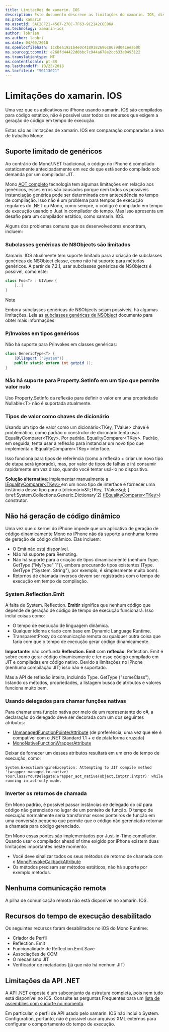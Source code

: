 ```yaml
---
title: Limitações do xamarin. IOS
description: Este documento descreve as limitações do xamarin. IOS, discutindo os elementos genéricos, subclasses genéricas de NSObjects, P/Invokes em objetos genéricos e muito mais.
ms.prod: xamarin
ms.assetid: 5AC28F21-4567-278C-7F63-9C2142C6E06A
ms.technology: xamarin-ios
author: lobrien
ms.author: laobri
ms.date: 04/09/2018
ms.openlocfilehash: 1ccbea1921b4e0c4189182696c8679d041eea60b
ms.sourcegitcommit: e268fd44422d0bbc7c944a678e2cc633a0493122
ms.translationtype: MT
ms.contentlocale: pt-BR
ms.lasthandoff: 10/25/2018
ms.locfileid: "50113021"
---
```

# <a name="limitations-of-xamarinios"></a>Limitações do xamarin. IOS

Uma vez que os aplicativos no iPhone usando xamarin. IOS são compilados para código estático, não é possível usar todos os recursos que exigem a geração de código em tempo de execução.

Estas são as limitações de xamarin. IOS em comparação comparadas a área de trabalho Mono:

 <a name="Limited_Generics_Support" />


## <a name="limited-generics-support"></a>Suporte limitado de genéricos

Ao contrário do Mono/.NET tradicional, o código no iPhone é compilado estaticamente antecipadamente em vez de que está sendo compilado sob demanda por um compilador JIT.

Mono [AOT completo](http://www.mono-project.com/docs/advanced/aot/#full-aot) tecnologia tem algumas limitações em relação aos genéricos, esses erros são causados porque nem todos os possíveis instanciação genérica pode ser determinada com antecedência no tempo de compilação. Isso não é um problema para tempos de execução regulares do .NET ou Mono, como sempre, o código é compilado em tempo de execução usando o Just in compilador do tempo. Mas isso apresenta um desafio para um compilador estático, como xamarin. IOS.

Alguns dos problemas comuns que os desenvolvedores encontram, incluem:

 <a name="Generic_Subclasses_of_NSObjects_are_limited" />


### <a name="generic-subclasses-of-nsobjects-are-limited"></a>Subclasses genéricas de NSObjects são limitados

Xamarin. IOS atualmente tem suporte limitado para a criação de subclasses genéricas de NSObject classe, como não há suporte para métodos genéricos. A partir de 7.2.1, usar subclasses genéricas de NSObjects é possível, como este:

```csharp
class Foo<T> : UIView {
    [..]
}
```

> [!NOTE]
> Embora subclasses genéricas de NSObjects sejam possíveis, há algumas limitações. Leia as [subclasses genéricas de NSObject](~/ios/internals/api-design/nsobject-generics.md) documento para obter mais informações



### <a name="pinvokes-in-generic-types"></a>P/Invokes em tipos genéricos

Não há suporte para P/Invokes em classes genéricas:

```csharp
class GenericType<T> {
    [DllImport ("System")]
    public static extern int getpid ();
}
```

 <a name="Property.SetInfo_on_a_Nullable_Type_is_not_supported" />


### <a name="propertysetinfo-on-a-nullable-type-is-not-supported"></a>Não há suporte para Property.SetInfo em um tipo que permite valor nulo

Uso Property.SetInfo da reflexão para definir o valor em uma propriedade Nullable&lt;T&gt; não é suportada atualmente.

 <a name="Value_types_as_Dictionary_Keys" />


### <a name="value-types-as-dictionary-keys"></a>Tipos de valor como chaves de dicionário

Usando um tipo de valor como um dicionário&lt;TKey, TValue&gt; chave é problemático, como padrão o construtor de dicionário tenta usar EqualityComparer&lt;TKey&gt;. Por padrão. EqualityComparer&lt;TKey&gt;. Padrão, em seguida, tenta usar a reflexão para instanciar um novo tipo que implementa o IEqualityComparer&lt;TKey&gt; interface.

Isso funciona para tipos de referência (como a reflexão + criar um novo tipo de etapa será ignorado), mas, por valor de tipos de falhas e irá consumir rapidamente em vez disso, quando você tentar usá-lo no dispositivo.

 **Solução alternativa**: implementar manualmente a [IEqualityComparer&lt;TKey&gt; ](xref:System.Collections.Generic.IEqualityComparer`1) em um novo tipo de interface e fornecer uma instância desse tipo para o [dicionário&lt;TKey, TValue&gt; ](xref:System.Collections.Generic.Dictionary`2) [(IEqualityComparer&lt;TKey&gt;)](xref:System.Collections.Generic.IEqualityComparer`1) construtor.


 <a name="No_Dynamic_Code_Generation" />


## <a name="no-dynamic-code-generation"></a>Não há geração de código dinâmico

Uma vez que o kernel do iPhone impede que um aplicativo de geração de código dinamicamente Mono no iPhone não dá suporte a nenhuma forma de geração de código dinâmico. Elas incluem:

-  O Emit não está disponível.
-  Não há suporte para Remoting.
-  Não há suporte para a criação de tipos dinamicamente (nenhum Type. GetType ("MyType" 1")), embora procurando tipos existentes (Type. GetType ("System. String"), por exemplo, é simplesmente muito bom). 
-  Retornos de chamada inversos devem ser registrados com o tempo de execução em tempo de compilação.


 
 <a name="System.Reflection.Emit" />


### <a name="systemreflectionemit"></a>System.Reflection.Emit

A falta de System. Reflection. **Emitir** significa que nenhum código que depende de geração de código de tempo de execução funcionará. Isso inclui coisas como:

-  O tempo de execução de linguagem dinâmica.
-  Qualquer idioma criado com base em Dynamic Language Runtime.
-  TransparentProxy do comunicação remota ou qualquer outra coisa que faria com que o tempo de execução gerar código dinamicamente. 


 **Importante:** não confunda **Reflection. Emit** com **reflexão**. Reflection. Emit é sobre como gerar código dinamicamente e ter esse código compilado em JIT e compiladas em código nativo. Devido a limitações no iPhone (nenhuma compilação JIT) isso não é suportado.

Mas a API de reflexão inteira, incluindo Type. GetType ("someClass"), listando os métodos, propriedades, a listagem busca de atributos e valores funciona muito bem.

### <a name="using-delegates-to-call-native-functions"></a>Usando delegados para chamar funções nativas

Para chamar uma função nativa por meio de um representante do c#, a declaração do delegado deve ser decorada com um dos seguintes atributos:

- [UnmanagedFunctionPointerAttribute](xref:System.Runtime.InteropServices.UnmanagedFunctionPointerAttribute) (de preferência, uma vez que ele é compatível com o .NET Standard 1.1 + e de plataforma cruzada)
- [MonoNativeFunctionWrapperAttribute](https://developer.xamarin.com/api/type/ObjCRuntime.MonoNativeFunctionWrapperAttribute)

Deixar de fornecer um desses atributos resultará em um erro de tempo de execução, como:

```
System.ExecutionEngineException: Attempting to JIT compile method '(wrapper managed-to-native) YourClass/YourDelegate:wrapper_aot_native(object,intptr,intptr)' while running in aot-only mode.
```
 
 <a name="Reverse_Callbacks" />


### <a name="reverse-callbacks"></a>Inverter os retornos de chamada

Em Mono padrão, é possível passar instâncias de delegado do c# para código não gerenciado no lugar de um ponteiro de função. O tempo de execução normalmente seria transformar esses ponteiros de função em uma conversão pequeno que permite que o código não gerenciado retornar a chamada para código gerenciado.

Em Mono essas pontes são implementados por Just-in-Time compilador. Quando usar o compilador ahead of time exigido por iPhone existem duas limitações importantes neste momento:

-  Você deve sinalizar todos os seus métodos de retorno de chamada com o [MonoPInvokeCallbackAttribute](https://developer.xamarin.com/api/type/ObjCRuntime.MonoPInvokeCallbackAttribute) 
-  Os métodos precisam ser métodos estáticos, não há suporte por exemplo métodos. 
 
<a name="No_Remoting" />

## <a name="no-remoting"></a>Nenhuma comunicação remota

A pilha de comunicação remota não está disponível no xamarin. IOS.


 <a name="Runtime_Disabled_Features" />


## <a name="runtime-disabled-features"></a>Recursos do tempo de execução desabilitado

Os seguintes recursos foram desabilitados no iOS do Mono Runtime:

-  Criador de Perfil
-  Reflection. Emit
-  Funcionalidade de Reflection.Emit.Save
-  Associações de COM
-  O mecanismo JIT
-  Verificador de metadados (já que não há nenhum JIT)


 <a name=".NET_API_Limitations" />


## <a name="net-api-limitations"></a>Limitações da API .NET

A API .NET exposta é um subconjunto da estrutura completa, pois nem tudo está disponível no iOS. Consulte as perguntas Frequentes para um [lista de assemblies com suporte no momento](~/cross-platform/internals/available-assemblies.md).



Em particular, o perfil de API usado pelo xamarin. IOS não inclui o System. Configuration, portanto, não é possível usar arquivos XML externos para configurar o comportamento do tempo de execução.
